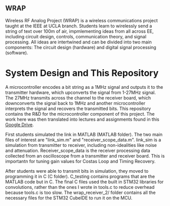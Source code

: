 ## WRAP
Wireless RF Analog Project (WRAP) is a wireless communications project taught at the IEEE at UCLA branch. Students learn to wirelessly send a string of text over 100m of air, impmlementing ideas from all across EE, including circuit design, controls, communication theory, and signal processing. All ideas are intertwined and can be divided into two main components: The circuit design (hardware) and digital signal processing (software). 

# System Design and This Repository
A microcontroller encodes a bit string as a 1MHz signal and outputs it to the transmitter hardware, which upconverts the signal from 1-27MHz signal. The 27MHz transmits across the channel to the receiver board, which downconverts the signal back to 1MHz and another microcontroller interprets the signal and recovers the transmitted bits. This repository contains the R&D for the microcontroller component of this project. The work here was then translated into lectures and assignments found in this [Google Drive](https://drive.google.com/drive/folders/1hFtTVYYO03o8BIRFq2AxVKLdrDG3jyCn?usp=sharing).

First students simulated the link in MATLAB (MATLAB folder). The two main files of interest are "link_sim.m" and "receiver_scope_data.m". link_sim is a simulation from transmitter to receiver, including non-idealities like noise and attenuation. Receiver_scope_data is the receiver processing data collected from an oscilloscope from a transmitter and receiver board. This is importantn for tuning gain values for Costas Loop and Timing Recovery. 

After students were able to transmit bits in simulation, they moved to programming it in C (C folder). C_testing contains programs that are the MATLAB code but in C. The final C files used the built in STM32 libraries for convolutions, rather than the ones I wrote in tools.c to reduce overhead because tools.c is too slow. The wrap_receiver_2/ folder contains all the necessary files for the STM32 CubeIDE to run it on the MCU. 